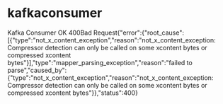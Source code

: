 # kafkaconsumer
Kafka Consumer
OK 400Bad Request{"error":{"root_cause":[{"type":"not_x_content_exception","reason":"not_x_content_exception: Compressor detection can only be called on some xcontent bytes or compressed xcontent bytes"}],"type":"mapper_parsing_exception","reason":"failed to parse","caused_by":{"type":"not_x_content_exception","reason":"not_x_content_exception: Compressor detection can only be called on some xcontent bytes or compressed xcontent bytes"}},"status":400}
